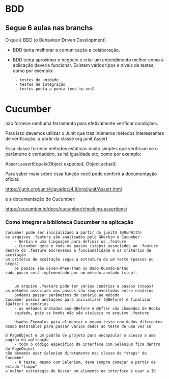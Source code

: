 # BDD
## Segue 6 aulas nas branchs

O que é BDD (o Behaviour Driven Development)
- BDD tenta melhorar a comunicação e colaboração.
- BDD tenta aproximar o negócio e criar um entendimento melhor como a aplicação deveria funcionar.
   Existem vários tipos e níveis de testes, como por exemplo:

       - testes de unidade
       - testes de integração
       - testes ponta a ponta (end-to-end)


# Cucumber
não fornece nenhuma ferramenta para efetivamente verificar condições.

Para isso devemos utilizar o Junit que traz inúmeros métodos interessantes de verificação, a partir da classe org.junit.Assert

Essa classe fornece métodos estáticos muito simples que verificam se o parâmetro é verdadeiro, se há igualdade etc, como por exemplo:

Assert.assertEquals(Object expected, Object actual);

Para saber mais sobre essa função você pode conferir a documentação oficial:

https://junit.org/junit4/javadoc/4.8/org/junit/Assert.html

e a documentação do Cucumber:

https://cucumber.io/docs/cucumber/checking-assertions/



### Como integrar a biblioteca Cucumber na aplicação

    Cucumber pode ser inicializado a partir do junit4 (@RunWith)
    os arquivos .feature são analisados pelo Gherkin e Cucumber
        - Gerkin é uma linguagem para definir os .feature
        - Cucumber gera e roda os passos (steps) associados ao .feature
    dentro do .feature escrevemos a funcionalidade e os critérios de aceitação
    um critério de aceitação segue a estrutura de um teste (passos ou steps)
        os passos são Given-When-Then ou Dado-Quando-Entao
    cada passo será implementado por um método anotado (step).

    
        um arquivo .feature pode ter vários cenários e passos (steps)
    os métodos associado aos passos são reaproveitados entre cenários
        podemos passar parâmetros do cenário ao método
    Cucumber possui anotações para inicializar (@Before) e finalizar (@After) o cenários
        - os métodos anotados com @Before e @After são chamados de Hooks
        cuidado, pois os Hooks não são visíveis no arquivo .feature
        
        Usados Exemplos para alimentar o mesmo teste com dados diferentes
	Usado DataTables para passar vários dados ao teste de uma vez só

    O PageObject é um padrão de projeto para encapsular o acesso a uma pagina da aplicação
        - todo o código especifico da interface com Selenium fica dentro do PageObject
    não devemos usar Selenium diretamente nas classe de "steps" do Cucumber
    	- O teste, mesmo com Selenium, deve sempre começar a partir de estado "limpo"
    a melhor estrategia de buscar um elemento na interface é usar a ID 
